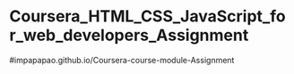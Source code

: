 # Coursera_HTML_CSS_JavaScript_for_web_developers_Assignment
#impapapao.github.io/Coursera-course-module-Assignment
